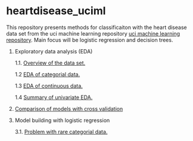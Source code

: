 # heartdisease_uciml

This repository presents methods for classificaiton with the heart disease data set from the uci machine learning repository [uci machine learning repository](https://archive.ics.uci.edu/ml/datasets/Heart+Disease). Main focus will be logistic regression and decision trees. 

 1. Exploratory data analysis (EDA)
 
    1.1. [Overview of the data set.](https://github.com/felix-ha/heartdisease_uciml/blob/master/Overview_of_the_dataset.ipynb)

    1.2 [EDA of categorial data.](https://github.com/felix-ha/heartdisease_uciml/blob/master/EDA_of_categorial_data.ipynb)

    1.3 [EDA of continuous data.](https://github.com/felix-ha/heartdisease_uciml/blob/master/EDA_of_continuous_data.ipynb)

    1.4 [Summary of univariate EDA.](https://github.com/felix-ha/heartdisease_uciml/blob/master/Summary_of_univariate_EDA.ipynb)

2. [Comparison of models with cross validation](https://github.com/felix-ha/heartdisease_uciml/blob/master/Comparison_of_models_with_cross_validation.ipynb)

3. Model building with logistic regression

    3.1. [Problem with rare categorial data.](http://localhost:8888/notebooks/Problem_with_rare_categorial%20data.ipynb)
